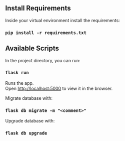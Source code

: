## Install Requirements

Inside your virtual environment install the requirements:

### `pip install -r requirements.txt`

## Available Scripts

In the project directory, you can run:

### `flask run`

Runs the app.<br />
Open [http://localhost:5000](http://localhost:5000) to view it in the browser.

Migrate database with:

### `flask db migrate -m "<comment>"`

Upgrade database with:

### `flask db upgrade`
